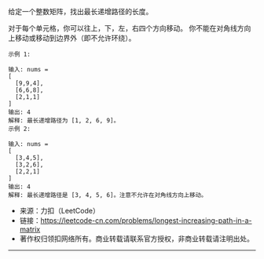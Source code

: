 给定一个整数矩阵，找出最长递增路径的长度。

对于每个单元格，你可以往上，下，左，右四个方向移动。 你不能在对角线方向上移动或移动到边界外（即不允许环绕）。


```raw
示例 1:

输入: nums =
[
  [9,9,4],
  [6,6,8],
  [2,1,1]
]
输出: 4
解释: 最长递增路径为 [1, 2, 6, 9]。
示例 2:

输入: nums =
[
  [3,4,5],
  [3,2,6],
  [2,2,1]
]
输出: 4
解释: 最长递增路径是 [3, 4, 5, 6]。注意不允许在对角线方向上移动。
```

- 来源：力扣（LeetCode）
- 链接：https://leetcode-cn.com/problems/longest-increasing-path-in-a-matrix
- 著作权归领扣网络所有。商业转载请联系官方授权，非商业转载请注明出处。

---
